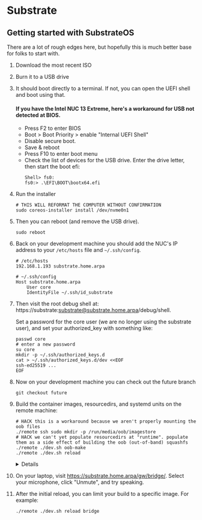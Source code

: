 # Substrate

## Getting started with SubstrateOS

There are a lot of rough edges here, but hopefully this is much better base for folks to start with.

1. Download the most recent ISO

2. Burn it to a USB drive

3. It should boot directly to a terminal. If not, you can open the UEFI shell and boot using that.

    #### If you have the Intel NUC 13 Extreme, here's a workaround for USB not detected at BIOS.
    - Press F2 to enter BIOS
    - Boot > Boot Priority > enable "Internal UEFI Shell"
    - Disable secure boot.
    - Save & reboot
    - Press F10 to enter boot menu
    - Check the list of devices for the USB drive. Enter the drive letter, then start the boot efi:
      ```
      Shell> fs0:
      fs0:> .\EFI\BOOT\bootx64.efi
      ```

4. Run the installer

    ```shell
    # THIS WILL REFORMAT THE COMPUTER WITHOUT CONFIRMATION
    sudo coreos-installer install /dev/nvme0n1 
    ```

5. Then you can reboot (and remove the USB drive).
    ```shell
    sudo reboot
    ```

6. Back on your development machine you should add the NUC's IP address to your `/etc/hosts` file and `~/.ssh/config`.
    ```
    # /etc/hosts
    192.168.1.193 substrate.home.arpa
    ```

    ```
    # ~/.ssh/config
    Host substrate.home.arpa
        User core
        IdentityFile ~/.ssh/id_substrate
    ```

7. Then visit the root debug shell at: https://substrate:substrate@substrate.home.arpa/debug/shell.

    Set a password for the core user (we are no longer using the substrate user), and set your authorized_key with something like:

    ```shell
    passwd core
    # enter a new password
    su core
    mkdir -p ~/.ssh/authorized_keys.d
    cat > ~/.ssh/authorized_keys.d/dev <<EOF
    ssh-ed25519 ...
    EOF
    ```

8. Now on your development machine you can check out the future branch

    ```shell
    git checkout future
    ```

9. Build the container images, resourcedirs, and systemd units on the remote machine:

    ```
    # HACK this is a workaround because we aren't properly mounting the oob files
    ./remote ssh sudo mkdir -p /run/media/oob/imagestore
    # HACK we can't yet populate resourcedirs at "runtime". populate them as a side effect of building the oob (out-of-band) squashfs
    ./remote ./dev.sh oob-make
    ./remote ./dev.sh reload
    ```

    <details>

    Under the hood, `./remote ...` will:

    1) Sync your current checkout directly into the `substrate.home.arpa` device. This includes any staged or unstaged changes in tracked files, but *not* ignored or untracked files.
    2) Run the rest of the command (in this case `./dev.sh systemd-reload`) on the NUC itself 

    Under the hood, `./dev.sh systemd-reload` will:

    1) Override any substrateos-specific systemd units to match your current checkout (but not all of them)
    2) Rebuild containers
    3) Run `systemd daemon-reload`
    4) Restart the substrate service

    </details>


10. On your laptop, visit https://substrate.home.arpa/gw/bridge/. Select your microphone, click "Unmute", and try speaking.

11. After the initial reload, you can limit your build to a specific image. For example:

    ```
    ./remote ./dev.sh reload bridge
    ```
